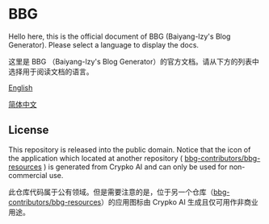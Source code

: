 # BBG

Hello here, this is the official document of BBG (Baiyang-lzy's Blog Generator). Please select a language to display the docs.

这里是 BBG （Baiyang-lzy's Blog Generator）的官方文档。请从下方的列表中选择用于阅读文档的语言。

[English](/en/)

[简体中文](/zh-cn/)

## License

This repository is released into the public domain. Notice that the icon of the application which located at another repository ( [bbg-contributors/bbg-resources](https://github.com/bbg-contributors/bbg-resources) ) is generated from Crypko AI and can only be used for non-commercial use.

此仓库代码属于公有领域。但是需要注意的是，位于另一个仓库（[bbg-contributors/bbg-resources](https://github.com/bbg-contributors/bbg-resources)）的应用图标由 Crypko AI 生成且仅可用作非商业用途。

<!-- TODO: use package manager -->